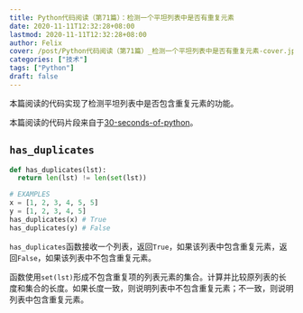 ```yaml
---
title: Python代码阅读（第71篇）：检测一个平坦列表中是否有重复元素
date: 2020-11-11T12:32:28+08:00
lastmod: 2020-11-11T12:32:28+08:00
author: Felix
cover: /post/Python代码阅读（第71篇）_检测一个平坦列表中是否有重复元素-cover.jpg
categories: ["技术"]
tags: ["Python"]
draft: false
---
```


本篇阅读的代码实现了检测平坦列表中是否包含重复元素的功能。

本篇阅读的代码片段来自于[30-seconds-of-python](https://github.com/30-seconds/30-seconds-of-python)。

<!--more-->

## `has_duplicates`

```python
def has_duplicates(lst):
  return len(lst) != len(set(lst))

# EXAMPLES
x = [1, 2, 3, 4, 5, 5]
y = [1, 2, 3, 4, 5]
has_duplicates(x) # True
has_duplicates(y) # False
```

`has_duplicates`函数接收一个列表，返回`True`，如果该列表中包含重复元素，返回`False`，如果该列表中不包含重复元素。

函数使用`set(lst)`形成不包含重复项的列表元素的集合。计算并比较原列表的长度和集合的长度。如果长度一致，则说明列表中不包含重复元素；不一致，则说明列表中包含重复元素。
